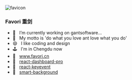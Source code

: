 

![favicon](https://user-images.githubusercontent.com/13197560/130077947-ba3a2582-639e-4c78-918e-e571301b5c3d.png)

### Favori 重剑 
- 🔭  &nbsp; I’m currently working on gantsoftware...
- 👹  &nbsp; My motto is 'do what you love ant love what you do'
- 😄  &nbsp; I like coding and design
- 🕹  &nbsp; I'm in Chengdu now 
- 📖  &nbsp; www.favori.cn
- 🦁  &nbsp; [react-dashboard-pro](https://yuanguandong.github.io/react-dashboard-pro/)
- 🐽  &nbsp; [react-keyevent](https://react-keyevent.netlify.app)
- 🐷  &nbsp; [smart-background](https://yuanguandong.github.io/smart-background/)



